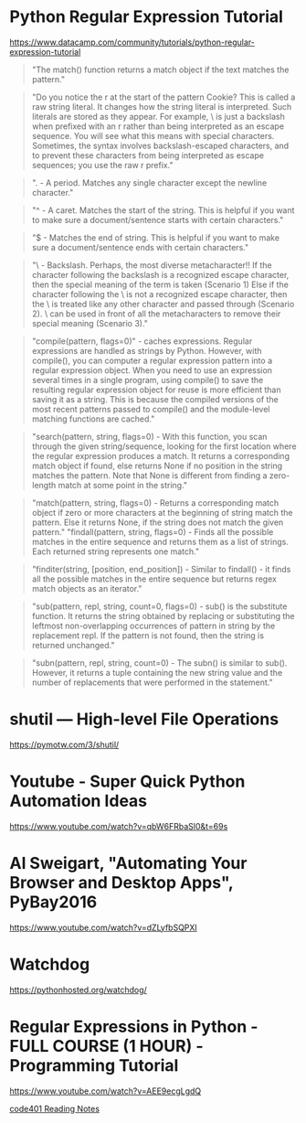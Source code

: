 # Python Regular Expression Tutorial
https://www.datacamp.com/community/tutorials/python-regular-expression-tutorial

> "The match() function returns a match object if the text matches the pattern."

> "Do you notice the r at the start of the pattern Cookie? This is called a raw string literal. It changes how the string literal is interpreted. Such literals are stored as they appear. For example, \ is just a backslash when prefixed with an r rather than being interpreted as an escape sequence. You will see what this means with special characters. Sometimes, the syntax involves backslash-escaped characters, and to prevent these characters from being interpreted as escape sequences; you use the raw r prefix."

> ". - A period. Matches any single character except the newline character."

> "^ - A caret. Matches the start of the string. This is helpful if you want to make sure a document/sentence starts with certain characters."

>"$ - Matches the end of string. This is helpful if you want to make sure a document/sentence ends with certain characters."

> "\ - Backslash.
Perhaps, the most diverse metacharacter!! If the character following the backslash is a recognized escape character, then the special meaning of the term is taken (Scenario 1) Else if the character following the \ is not a recognized escape character, then the \ is treated like any other character and passed through (Scenario 2). \ can be used in front of all the metacharacters to remove their special meaning (Scenario 3)."

> "compile(pattern, flags=0)" - caches expressions. Regular expressions are handled as strings by Python. However, with compile(), you can computer a regular expression pattern into a regular expression object. When you need to use an expression several times in a single program, using compile() to save the resulting regular expression object for reuse is more efficient than saving it as a string. This is because the compiled versions of the most recent patterns passed to compile() and the module-level matching functions are cached."

> "search(pattern, string, flags=0) - With this function, you scan through the given string/sequence, looking for the first location where the regular expression produces a match. It returns a corresponding match object if found, else returns None if no position in the string matches the pattern. Note that None is different from finding a zero-length match at some point in the string."

> "match(pattern, string, flags=0) - Returns a corresponding match object if zero or more characters at the beginning of string match the pattern. Else it returns None, if the string does not match the given pattern."
> "findall(pattern, string, flags=0) - Finds all the possible matches in the entire sequence and returns them as a list of strings. Each returned string represents one match."

> "finditer(string, [position, end_position]) - Similar to findall() - it finds all the possible matches in the entire sequence but returns regex match objects as an iterator."

> "sub(pattern, repl, string, count=0, flags=0) - sub() is the substitute function. It returns the string obtained by replacing or substituting the leftmost non-overlapping occurrences of pattern in string by the replacement repl. If the pattern is not found, then the string is returned unchanged."

> "subn(pattern, repl, string, count=0) - The subn() is similar to sub(). However, it returns a tuple containing the new string value and the number of replacements that were performed in the statement."

# shutil — High-level File Operations

https://pymotw.com/3/shutil/

# Youtube - Super Quick Python Automation Ideas

https://www.youtube.com/watch?v=qbW6FRbaSl0&t=69s


# Al Sweigart, "Automating Your Browser and Desktop Apps", PyBay2016

https://www.youtube.com/watch?v=dZLyfbSQPXI


# Watchdog

https://pythonhosted.org/watchdog/

# Regular Expressions in Python - FULL COURSE (1 HOUR) - Programming Tutorial
https://www.youtube.com/watch?v=AEE9ecgLgdQ


[code401 Reading Notes](../401Python/code401Table.md)